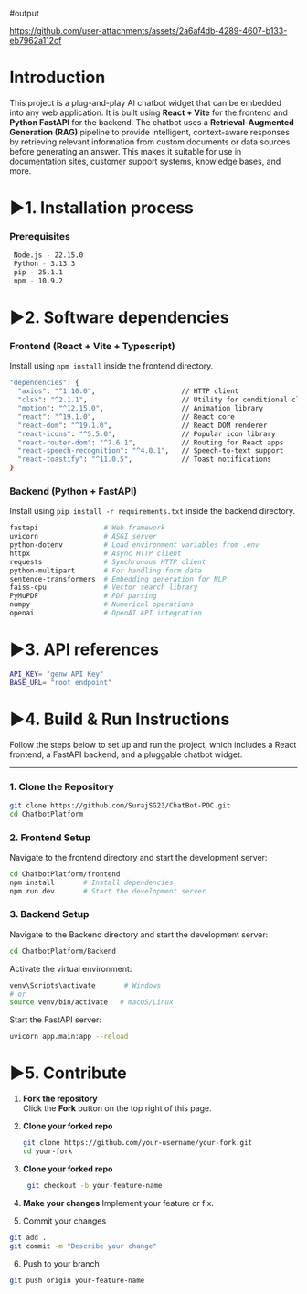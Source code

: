 #output 


https://github.com/user-attachments/assets/2a6af4db-4289-4607-b133-eb7962a112cf


# Introduction 
This project is a plug-and-play AI chatbot widget that can be embedded into any web application. It is built using **React + Vite** for the frontend and **Python FastAPI** for the backend. The chatbot uses a **Retrieval-Augmented Generation (RAG)** pipeline to provide intelligent, context-aware responses by retrieving relevant information from custom documents or data sources before generating an answer. This makes it suitable for use in documentation sites, customer support systems, knowledge bases, and more.


# ▶️1. Installation process
### Prerequisites
```bash
 Node.js - 22.15.0
 Python - 3.13.3
 pip - 25.1.1
 npm - 10.9.2
```


# ▶️2. Software dependencies
### Frontend (React + Vite + Typescript)

Install using `npm install` inside the frontend directory.
```bash
"dependencies": {
  "axios": "^1.10.0",                     // HTTP client
  "clsx": "^2.1.1",                       // Utility for conditional classNames
  "motion": "^12.15.0",                   // Animation library
  "react": "^19.1.0",                     // React core
  "react-dom": "^19.1.0",                 // React DOM renderer
  "react-icons": "^5.5.0",                // Popular icon library
  "react-router-dom": "^7.6.1",           // Routing for React apps
  "react-speech-recognition": "^4.0.1",   // Speech-to-text support
  "react-toastify": "^11.0.5",            // Toast notifications
}
```
### Backend (Python + FastAPI)

Install using `pip install -r requirements.txt` inside the backend directory.
```bash
fastapi                # Web framework
uvicorn                # ASGI server
python-dotenv          # Load environment variables from .env
httpx                  # Async HTTP client
requests               # Synchronous HTTP client
python-multipart       # For handling form data
sentence-transformers  # Embedding generation for NLP
faiss-cpu              # Vector search library
PyMuPDF                # PDF parsing
numpy                  # Numerical operations
openai                 # OpenAI API integration
```



# ▶️3. API references
```bash
API_KEY= "genw API Key"
BASE_URL= "root endpoint"
```

# ▶️4. Build & Run Instructions

Follow the steps below to set up and run the project, which includes a React frontend, a FastAPI backend, and a pluggable chatbot widget.

---

### 1. Clone the Repository

```bash
git clone https://github.com/SurajSG23/ChatBot-POC.git
cd ChatbotPlatform
```
### 2. Frontend Setup

Navigate to the frontend directory and start the development server:

```bash
cd ChatbotPlatform/frontend
npm install       # Install dependencies
npm run dev       # Start the development server
```
### 3. Backend Setup
Navigate to the Backend directory and start the development server:

```bash
cd ChatbotPlatform/Backend
```
Activate the virtual environment:
```bash
venv\Scripts\activate       # Windows
# or
source venv/bin/activate   # macOS/Linux
```
Start the FastAPI server:
```bash
uvicorn app.main:app --reload
```
# ▶️5. Contribute

1. **Fork the repository**  
   Click the **Fork** button on the top right of this page.

2. **Clone your forked repo**

   ```bash
   git clone https://github.com/your-username/your-fork.git
   cd your-fork
    ```
3. **Clone your forked repo**
   ```bash
    git checkout -b your-feature-name
    ```
4. **Make your changes**
Implement your feature or fix.

5. Commit your changes

```bash
git add .
git commit -m "Describe your change"
```

6. Push to your branch

```bash
git push origin your-feature-name
```
